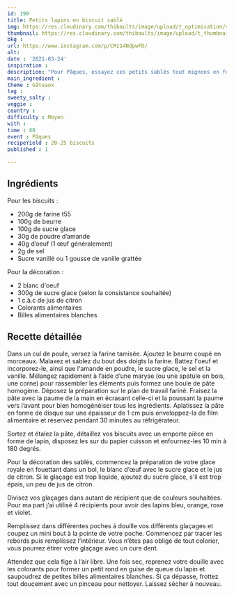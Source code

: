 ```yaml
---
id: 190
title: Petits lapins en biscuit sablé
img: https://res.cloudinary.com/thibaults/image/upload/t_optimisation/v1616702173/Recipes/20210324_lapins_biscuit_sables.jpg
thumbnail: https://res.cloudinary.com/thibaults/image/upload/t_thumbnail_josie/v1616702173/Recipes/20210324_lapins_biscuit_sables.jpg
bkg : 
url: https://www.instagram.com/p/CMz14NdpwFD/
alt: 
date : '2021-03-24'
inspiration : 
description: "Pour Pâques, essayez ces petits sablés tout mignons en forme de lapin."
main_ingredient : 
theme : Gâteaux
tag : 
sweety_salty : 
veggie : 
country : 
difficulty : Moyen
with : 
time : 60
event : Pâques
recipeYield : 20-25 biscuits
published : 1

---
```


## Ingrédients
Pour les biscuits :
 - 200g de farine t55
 - 100g de beurre
 - 100g de sucre glace
 - 30g de poudre d’amande
 - 40g d’oeuf (1 œuf généralement)
 - 2g de sel
 - Sucre vanillé ou 1 gousse de vanille grattée

Pour la décoration :
 - 2 blanc d'oeuf
 - 300g de sucre glace (selon la consistance souhaitée)
 - 1 c.à.c de jus de citron
 - Colorants alimentaires
 - Billes alimentaires blanches

## Recette détaillée
Dans un cul de poule, versez la farine tamisée. Ajoutez le beurre coupé en morceaux. Malaxez et sablez du bout des doigts la farine. Battez l'oeuf et incorporez-le, ainsi que l'amande en poudre, le sucre glace, le sel et la vanille. Mélangez rapidement à l’aide d’une maryse (ou une spatule en bois, une corne) pour rassembler les éléments puis formez une boule de pâte homogène. Déposez la préparation sur le plan de travail fariné. Fraisez la pâte avec la paume de la main en écrasant celle-ci et la poussant la paume vers l’avant pour bien homogénéiser tous les ingrédients. Aplatissez la pâte en forme de disque sur une épaisseur de 1 cm puis enveloppez-la de film alimentaire et réservez pendant 30 minutes au réfrigérateur.

Sortez et étalez la pâte, détaillez vos biscuits avec un emporte pièce en forme de lapin, disposez les sur du papier cuisson et enfournez-les 10 min à 180 degrés.

Pour la décoration des sablés, commencez la préparation de votre glace royale en fouettant dans un bol, le blanc d’œuf avec le sucre glace et le jus de citron. Si le glaçage est trop liquide, ajoutez du sucre glace, s'il est trop épais, un peu de jus de citron.

Divisez vos glaçages dans autant de récipient que de couleurs souhaitées. Pour ma part j’ai utilisé 4 récipients pour avoir des lapins bleu, orange, rose et violet.

Remplissez dans différentes poches à douille vos différents glaçages et coupez un mini bout à la pointe de votre poche. Commencez par tracer les rebords puis remplissez l’intérieur. Vous n’êtes pas obligé de tout colorier, vous pourrez étirer votre glaçage avec un cure dent.

Attendez que cela fige à l’air libre. Une fois sec, reprenez votre douille avec les colorants pour former un petit rond en guise de queue du lapin et saupoudrez de petites billes alimentaires blanches. Si ça dépasse, frottez tout doucement avec un pinceau pour nettoyer. Laissez sécher à nouveau.